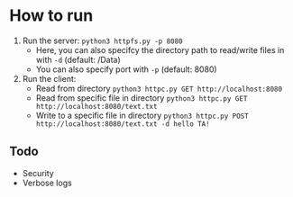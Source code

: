 # How to run
1. Run the server: `python3 httpfs.py -p 8080`
    - Here, you can also specifcy the directory path to read/write files in with `-d` (default: /Data)
    - You can also specify port with `-p` (default: 8080)
2. Run the client: 
    - Read from directory `python3 httpc.py GET http://localhost:8080`
    - Read from specific file in directory `python3 httpc.py GET http://localhost:8080/text.txt`
    - Write to a specific file in directory `python3 httpc.py POST http://localhost:8080/text.txt -d hello TA!`

## Todo
- Security
- Verbose logs
